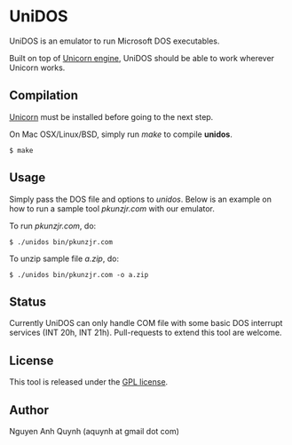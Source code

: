 UniDOS
==============

UniDOS is an emulator to run Microsoft DOS executables.

Built on top of [Unicorn engine](http://www.unicorn-engine.org), UniDOS should be able to work wherever Unicorn works.


Compilation
-----------

[Unicorn](http://www.unicorn-engine.org) must be installed before going to the next step.

On Mac OSX/Linux/BSD, simply run *make* to compile **unidos**.

    $ make


Usage
-------

Simply pass the DOS file and options to *unidos*. Below is an example on how to run a sample tool *pkunzjr.com* with our emulator.

To run *pkunzjr.com*, do:

    $ ./unidos bin/pkunzjr.com

To unzip sample file *a.zip*, do:

    $ ./unidos bin/pkunzjr.com -o a.zip


Status
-------

Currently UniDOS can only handle COM file with some basic DOS interrupt services (INT 20h, INT 21h). Pull-requests to extend this tool are welcome.


License
-------

This tool is released under the [GPL license](COPYING).


Author
-------

Nguyen Anh Quynh (aquynh at gmail dot com)
